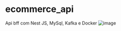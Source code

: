 # ecommerce_api
Api bff com Nest JS, MySql, Kafka e Docker
![image](https://github.com/user-attachments/assets/f9bbe5b1-a07b-46b4-9cd7-622996e63b94)
